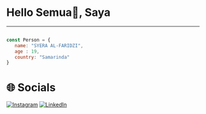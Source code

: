 # Hello Semua👋, Saya
---
```javascript

const Person = {
   name: "SYERA AL-FARIDZI",
   age : 19,
   country: "Samarinda"
}
```

<h1>
  🌐 Socials </h1>
  
[![Instagram](https://img.shields.io/badge/Instagram-%23E4405F.svg?logo=Instagram&logoColor=white)](https://instagram.com/alfrdzqt/) [![LinkedIn](https://img.shields.io/badge/LinkedIn-%230077B5.svg?logo=linkedin&logoColor=white)](https://linkedin.com/in/syera-al-faridzi/) 
</div>
